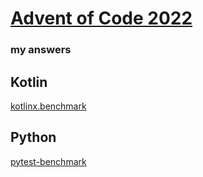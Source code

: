 # [Advent of Code 2022](https://adventofcode.com/2022)
### my answers

## Kotlin

[kotlinx.benchmark](jmh-visualizer/index.html)

## Python

[pytest-benchmark](benchmark.svg)
